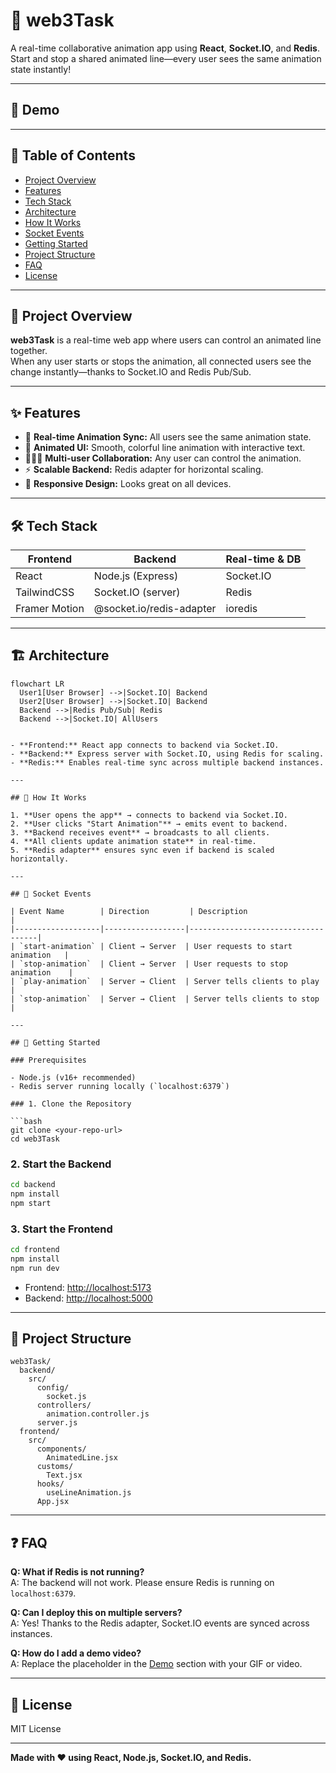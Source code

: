 # 🚀 web3Task

A real-time collaborative animation app using **React**, **Socket.IO**, and **Redis**.  
Start and stop a shared animated line—every user sees the same animation state instantly!

---

## 📸 Demo

<!--
Add your demo video or GIF here later.
Example:
![Demo Animation](demo.gif)
-->

---

## 📝 Table of Contents

- [Project Overview](#project-overview)
- [Features](#features)
- [Tech Stack](#tech-stack)
- [Architecture](#architecture)
- [How It Works](#how-it-works)
- [Socket Events](#socket-events)
- [Getting Started](#getting-started)
- [Project Structure](#project-structure)
- [FAQ](#faq)
- [License](#license)

---

## 🧩 Project Overview

**web3Task** is a real-time web app where users can control an animated line together.  
When any user starts or stops the animation, all connected users see the change instantly—thanks to Socket.IO and Redis Pub/Sub.

---

## ✨ Features

- 🔴 **Real-time Animation Sync:** All users see the same animation state.
- 🎨 **Animated UI:** Smooth, colorful line animation with interactive text.
- 🧑‍🤝‍🧑 **Multi-user Collaboration:** Any user can control the animation.
- ⚡ **Scalable Backend:** Redis adapter for horizontal scaling.
- 📱 **Responsive Design:** Looks great on all devices.

---

## 🛠️ Tech Stack

| Frontend           | Backend                | Real-time & DB |
|--------------------|------------------------|----------------|
| React              | Node.js (Express)      | Socket.IO      |
| TailwindCSS        | Socket.IO (server)     | Redis          |
| Framer Motion      | @socket.io/redis-adapter| ioredis        |

---

## 🏗️ Architecture

```mermaid
flowchart LR
  User1[User Browser] -->|Socket.IO| Backend
  User2[User Browser] -->|Socket.IO| Backend
  Backend -->|Redis Pub/Sub| Redis
  Backend -->|Socket.IO| AllUsers


- **Frontend:** React app connects to backend via Socket.IO.
- **Backend:** Express server with Socket.IO, using Redis for scaling.
- **Redis:** Enables real-time sync across multiple backend instances.

---

## 🔄 How It Works

1. **User opens the app** → connects to backend via Socket.IO.
2. **User clicks "Start Animation"** → emits event to backend.
3. **Backend receives event** → broadcasts to all clients.
4. **All clients update animation state** in real-time.
5. **Redis adapter** ensures sync even if backend is scaled horizontally.

---

## 📡 Socket Events

| Event Name        | Direction         | Description                        |
|-------------------|------------------|------------------------------------|
| `start-animation` | Client → Server  | User requests to start animation   |
| `stop-animation`  | Client → Server  | User requests to stop animation    |
| `play-animation`  | Server → Client  | Server tells clients to play       |
| `stop-animation`  | Server → Client  | Server tells clients to stop       |

---

## 🚀 Getting Started

### Prerequisites

- Node.js (v16+ recommended)
- Redis server running locally (`localhost:6379`)

### 1. Clone the Repository

```bash
git clone <your-repo-url>
cd web3Task
```

### 2. Start the Backend

```bash
cd backend
npm install
npm start
```

### 3. Start the Frontend

```bash
cd frontend
npm install
npm run dev
```

- Frontend: [http://localhost:5173](http://localhost:5173)
- Backend: [http://localhost:5000](http://localhost:5000)

---

## 📂 Project Structure

```
web3Task/
  backend/
    src/
      config/
        socket.js
      controllers/
        animation.controller.js
      server.js
  frontend/
    src/
      components/
        AnimatedLine.jsx
      customs/
        Text.jsx
      hooks/
        useLineAnimation.js
      App.jsx
```

---

## ❓ FAQ

**Q: What if Redis is not running?**  
A: The backend will not work. Please ensure Redis is running on `localhost:6379`.

**Q: Can I deploy this on multiple servers?**  
A: Yes! Thanks to the Redis adapter, Socket.IO events are synced across instances.

**Q: How do I add a demo video?**  
A: Replace the placeholder in the [Demo](#demo) section with your GIF or video.

---

## 📜 License

MIT License

---

**Made with ❤️ using React, Node.js, Socket.IO, and Redis.**
